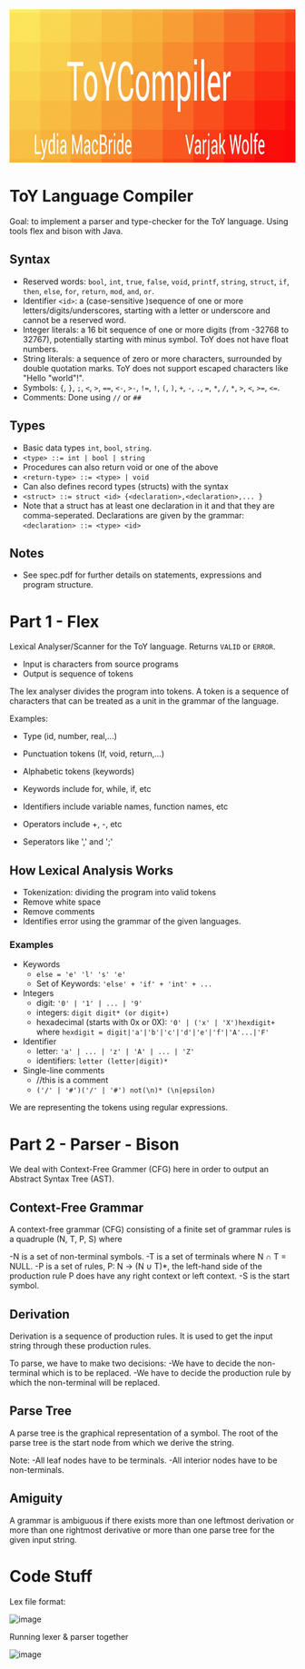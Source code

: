 <img src="https://github.com/varjakw/ToYCompiler/blob/main/ToYCompiler.jpg" width="960" height="270" />

# ToY Language Compiler
Goal: to implement a parser and type-checker for the ToY language. Using tools flex and bison with Java.

## Syntax
- Reserved words: ```bool```, ```int```, ```true```, ```false```, ```void```, ```printf```, ```string```, ```struct```, ```if```, ```then```, ```else```, ```for```, ```return```, ```mod```, ```and```, ```or```.
- Identifier ```<id>```: a (case-sensitive )sequence of one or more letters/digits/underscores, starting with a letter or underscore and cannot be a reserved word.
- Integer literals: a 16 bit sequence of one or more digits (from -32768 to 32767), potentially starting with minus symbol. ToY does not have float numbers.
- String literals: a sequence of zero or more characters, surrounded by double quotation marks. ToY does not support escaped characters like "Hello \"world\"!".
- Symbols: ```{```, ```}```, ```;```, ```<```, ```>```, ```==```, ```<-```, ```>-```, ```!=```, ```!```, ```(```, ```)```, ```+```, ```-```, ```.```, ```=```,  ```*```,  ```/```, ```*```, ```>```,  ```<```,  ```>=```,  ```<=```. 
- Comments: Done using ```//``` or ```##```

## Types

- Basic data types ```int```, ```bool```, ```string```.
- ```<type> ::= int | bool | string```
- Procedures can also return void or one of the above
- ```<return-type> ::= <type> | void```
- Can also defines record types (structs) with the syntax
- ```<struct> ::= struct <id> {<declaration>,<declaration>,... }```
- Note that a struct has at least one declaration in it and that they are comma-seperated. Declarations are given by the grammar: ```<declaration> ::= <type> <id>```

## Notes
- See spec.pdf for further details on statements, expressions and program structure.

# Part 1 - Flex
Lexical Analyser/Scanner for the ToY language. Returns ```VALID``` or ```ERROR```.

- Input is characters from source programs
- Output is sequence of tokens

The lex analyser divides the program into tokens. A token is a sequence of characters that can be treated as a unit in the grammar of the language.

Examples:
- Type (id, number, real,...)
- Punctuation tokens (If, void, return,...)
- Alphabetic tokens (keywords)
  
    
    
- Keywords include for, while, if, etc 
- Identifiers include variable names, function names, etc
- Operators include +, -, etc
- Seperators like ',' and ';'

## How Lexical Analysis Works
- Tokenization: dividing the program into valid tokens
- Remove white space
- Remove comments
- Identifies error using the grammar of the given languages.

### Examples
- Keywords
  - ```else = 'e' 'l' 's' 'e'```
  - Set of Keywords: ```'else' + 'if' + 'int' + ...```
- Integers
  - digit: ```'0' | '1' | ... | '9'```
  - integers: ```digit digit* (or digit+) ```
  - hexadecimal (starts with 0x or 0X): ```'0' | ('x' | 'X')hexdigit+``` where ```hexdigit = digit|'a'|'b'|'c'|'d'|'e'|'f'|'A'...|'F'```
- Identifier
  - letter: ```'a' | ... | 'z' | 'A' | ... | 'Z'```
  - identifiers: ```letter (letter|digit)*```
- Single-line comments
  - //this is a comment
  - ```('/' | '#')('/' | '#') not(\n)* (\n|epsilon)```

We are representing the tokens using regular expressions.

# Part 2 - Parser - Bison

We deal with Context-Free Grammer (CFG) here in order to output an Abstract Syntax Tree (AST).

## Context-Free Grammar
A context-free grammar (CFG) consisting of a finite set of grammar rules is a quadruple (N, T, P, S) where

-N is a set of non-terminal symbols.
-T is a set of terminals where N ∩ T = NULL.
-P is a set of rules, P: N → (N ∪ T)\*, the left-hand side of the production rule P does have any right context or left context.
-S is the start symbol.

## Derivation 
Derivation is a sequence of production rules. It is used to get the input string through these production rules. 

To parse, we have to make two decisions:
-We have to decide the non-terminal which is to be replaced.
-We have to decide the production rule by which the non-terminal will be replaced.

## Parse Tree
A parse tree is the graphical representation of a symbol. The root of the parse tree is the start node from which we derive the string.

Note:
-All leaf nodes have to be terminals.
-All interior nodes have to be non-terminals.

## Amiguity
A grammar is ambiguous if there exists more than one leftmost derivation or more than one rightmost derivative or more than one parse tree for the given input string.

# Code Stuff
Lex file format:  

![image](https://user-images.githubusercontent.com/78870995/154810655-ac4e6935-7b3c-46f5-b828-95ba73439016.png)


Running lexer & parser together

![image](https://user-images.githubusercontent.com/78870995/154808126-9fa816d0-f9e3-4d93-ab31-5fba07edf864.png)




